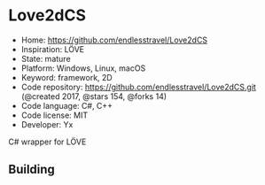 # Love2dCS

- Home: https://github.com/endlesstravel/Love2dCS
- Inspiration: LÖVE
- State: mature
- Platform: Windows, Linux, macOS
- Keyword: framework, 2D
- Code repository: https://github.com/endlesstravel/Love2dCS.git (@created 2017, @stars 154, @forks 14)
- Code language: C#, C++
- Code license: MIT
- Developer: Yx

C# wrapper for LÖVE

## Building
